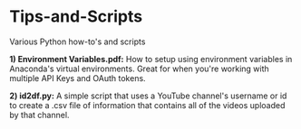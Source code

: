 # Tips-and-Scripts
Various Python how-to's and scripts

__1) Environment Variables.pdf:__ How to setup using environment variables in Anaconda's virtual environments. Great for when you're working with multiple API Keys and OAuth tokens.

__2) id2df.py:__ A simple script that uses a YouTube channel's username or id to create a .csv file of information that contains all of the videos uploaded by that channel.
